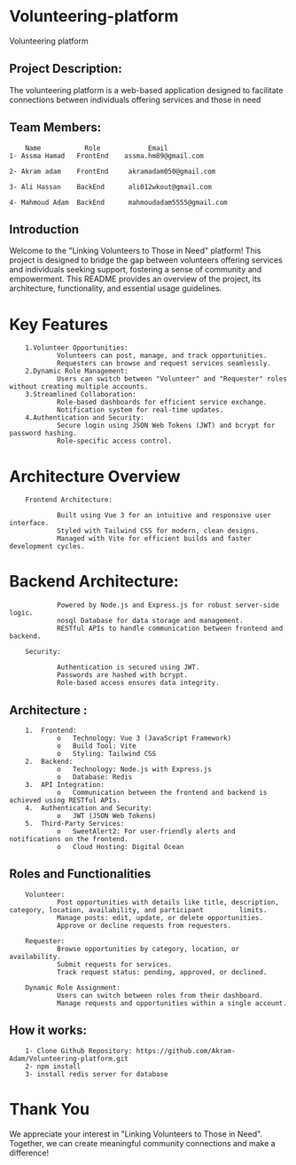 # Volunteering-platform
Volunteering platform

## Project Description:
The volunteering platform is a web-based application designed to facilitate connections between individuals offering services and those in need

## Team Members:
        Name           Role            Email
    1- Assma Hamad   FrontEnd    assma.hm89@gmail.com

    2- Akram adam    FrontEnd     akramadam050@gmail.com

    3- Ali Hassan    BackEnd      ali012wkout@gmail.com

    4- Mahmoud Adam  BackEnd      mahmoudadam5555@gmail.com

## Introduction
Welcome to the "Linking Volunteers to Those in Need" platform! This project is designed to bridge the gap between volunteers offering services and individuals seeking support, fostering a sense of community and empowerment. This README provides an overview of the project, its architecture, functionality, and essential usage guidelines.

# Key Features
        1.Volunteer Opportunities:
                Volunteers can post, manage, and track opportunities.
                Requesters can browse and request services seamlessly.
        2.Dynamic Role Management:
                Users can switch between "Volunteer" and "Requester" roles without creating multiple accounts.
        3.Streamlined Collaboration:
                Role-based dashboards for efficient service exchange.
                Notification system for real-time updates.
        4.Authentication and Security:
                Secure login using JSON Web Tokens (JWT) and bcrypt for password hashing.
                Role-specific access control.

# Architecture Overview

        Frontend Architecture:

                Built using Vue 3 for an intuitive and responsive user interface.
                Styled with Tailwind CSS for modern, clean designs.
                Managed with Vite for efficient builds and faster development cycles.

# Backend Architecture:

                Powered by Node.js and Express.js for robust server-side logic.
                nosql Database for data storage and management.
                RESTful APIs to handle communication between frontend and backend.

        Security:

                Authentication is secured using JWT.
                Passwords are hashed with bcrypt.
                Role-based access ensures data integrity.

## Architecture :
        1.	Frontend:
                o	Technology: Vue 3 (JavaScript Framework)
                o	Build Tool: Vite
                o	Styling: Tailwind CSS
        2.	Backend:
                o	Technology: Node.js with Express.js
                o	Database: Redis
        3.	API Integration:
                o	Communication between the frontend and backend is achieved using RESTful APIs.
        4.	Authentication and Security:
                o	JWT (JSON Web Tokens)
        5.	Third-Party Services:
                o	SweetAlert2: For user-friendly alerts and notifications on the frontend.
                o	Cloud Hosting: Digital Ocean

## Roles and Functionalities
        Volunteer:
                Post opportunities with details like title, description, category, location, availability, and participant         limits.
                Manage posts: edit, update, or delete opportunities.
                Approve or decline requests from requesters.

        Requester:
                Browse opportunities by category, location, or availability.
                Submit requests for services.
                Track request status: pending, approved, or declined.

        Dynamic Role Assignment:
                Users can switch between roles from their dashboard.
                Manage requests and opportunities within a single account.
                
## How it works:
        1- Clone Github Repository: https://github.com/Akram-Adam/Volunteering-platform.git
        2- npm install
        3- install redis server for database

# Thank You
We appreciate your interest in "Linking Volunteers to Those in Need". Together, we can create meaningful community connections and make a difference!
